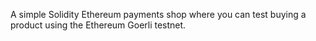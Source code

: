 A simple Solidity Ethereum payments shop where you can test buying a product using the Ethereum Goerli testnet.
